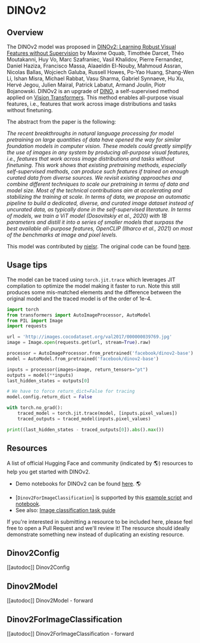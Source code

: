 <!--Copyright 2023 The HuggingFace Team. All rights reserved.

Licensed under the Apache License, Version 2.0 (the "License"); you may not use this file except in compliance with
the License. You may obtain a copy of the License at

http://www.apache.org/licenses/LICENSE-2.0

Unless required by applicable law or agreed to in writing, software distributed under the License is distributed on
an "AS IS" BASIS, WITHOUT WARRANTIES OR CONDITIONS OF ANY KIND, either express or implied. See the License for the
specific language governing permissions and limitations under the License.
-->

# DINOv2

## Overview

The DINOv2 model was proposed in [DINOv2: Learning Robust Visual Features without Supervision](https://arxiv.org/abs/2304.07193) by
Maxime Oquab, Timothée Darcet, Théo Moutakanni, Huy Vo, Marc Szafraniec, Vasil Khalidov, Pierre Fernandez, Daniel Haziza, Francisco Massa, Alaaeldin El-Nouby, Mahmoud Assran, Nicolas Ballas, Wojciech Galuba, Russell Howes, Po-Yao Huang, Shang-Wen Li, Ishan Misra, Michael Rabbat, Vasu Sharma, Gabriel Synnaeve, Hu Xu, Hervé Jegou, Julien Mairal, Patrick Labatut, Armand Joulin, Piotr Bojanowski.
DINOv2 is an upgrade of [DINO](https://arxiv.org/abs/2104.14294), a self-supervised method applied on [Vision Transformers](vit). This method enables all-purpose visual features, i.e., features that work across image distributions and tasks without finetuning.

The abstract from the paper is the following:

*The recent breakthroughs in natural language processing for model pretraining on large quantities of data have opened the way for similar foundation models in computer vision. These models could greatly simplify the use of images in any system by producing all-purpose visual features, i.e., features that work across image distributions and tasks without finetuning. This work shows that existing pretraining methods, especially self-supervised methods, can produce such features if trained on enough curated data from diverse sources. We revisit existing approaches and combine different techniques to scale our pretraining in terms of data and model size. Most of the technical contributions aim at accelerating and stabilizing the training at scale. In terms of data, we propose an automatic pipeline to build a dedicated, diverse, and curated image dataset instead of uncurated data, as typically done in the self-supervised literature. In terms of models, we train a ViT model (Dosovitskiy et al., 2020) with 1B parameters and distill it into a series of smaller models that surpass the best available all-purpose features, OpenCLIP (Ilharco et al., 2021) on most of the benchmarks at image and pixel levels.*

This model was contributed by [nielsr](https://huggingface.co/nielsr).
The original code can be found [here](https://github.com/facebookresearch/dinov2).

## Usage tips

The model can be traced using `torch.jit.trace` which leverages JIT compilation to optimize the model making it faster to run. Note this still produces some mis-matched elements and the difference between the original model and the traced model is of the order of 1e-4.

```python
import torch
from transformers import AutoImageProcessor, AutoModel
from PIL import Image
import requests

url = 'http://images.cocodataset.org/val2017/000000039769.jpg'
image = Image.open(requests.get(url, stream=True).raw)

processor = AutoImageProcessor.from_pretrained('facebook/dinov2-base')
model = AutoModel.from_pretrained('facebook/dinov2-base')

inputs = processor(images=image, return_tensors="pt")
outputs = model(**inputs)
last_hidden_states = outputs[0]

# We have to force return_dict=False for tracing
model.config.return_dict = False

with torch.no_grad():
    traced_model = torch.jit.trace(model, [inputs.pixel_values])
    traced_outputs = traced_model(inputs.pixel_values)

print((last_hidden_states - traced_outputs[0]).abs().max())
```

## Resources

A list of official Hugging Face and community (indicated by 🌎) resources to help you get started with DINOv2.

- Demo notebooks for DINOv2 can be found [here](https://github.com/NielsRogge/Transformers-Tutorials/tree/master/DINOv2). 🌎

<PipelineTag pipeline="image-classification"/>

- [`Dinov2ForImageClassification`] is supported by this [example script](https://github.com/huggingface/transformers/tree/main/examples/pytorch/image-classification) and [notebook](https://colab.research.google.com/github/huggingface/notebooks/blob/main/examples/image_classification.ipynb).
- See also: [Image classification task guide](../tasks/image_classification)

If you're interested in submitting a resource to be included here, please feel free to open a Pull Request and we'll review it! The resource should ideally demonstrate something new instead of duplicating an existing resource.

## Dinov2Config

[[autodoc]] Dinov2Config

## Dinov2Model

[[autodoc]] Dinov2Model
    - forward

## Dinov2ForImageClassification

[[autodoc]] Dinov2ForImageClassification
    - forward

